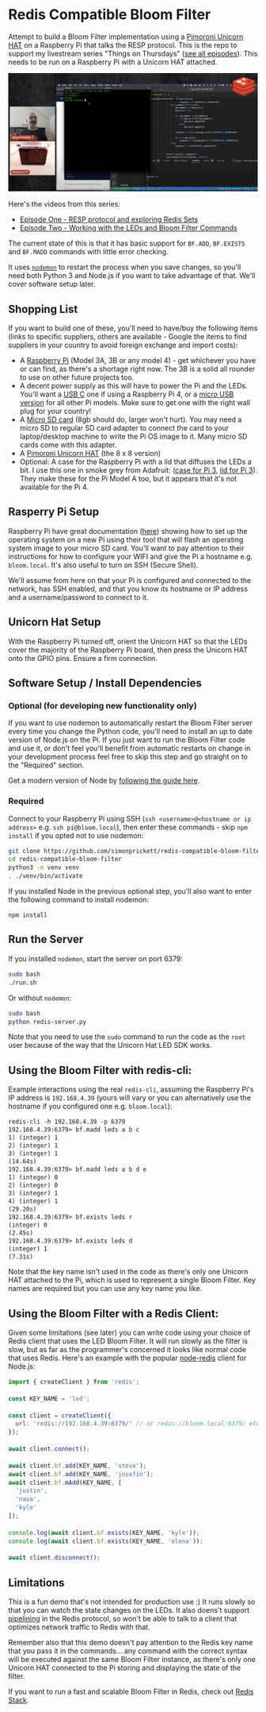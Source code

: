 # Redis Compatible Bloom Filter

Attempt to build a Bloom Filter implementation using a [Pimoroni Unicorn HAT](https://shop.pimoroni.com/products/unicorn-hat?variant=932565325) on a Raspberry Pi that talks the RESP protocol.  This is the repo to support my livestream series "Things on Thursdays" ([see all episodes](https://simonprickett.dev/things-on-thursdays-livestreams/)).  This needs to be run on a Raspberry Pi with a Unicorn HAT attached.

![Still image from the livestream showing the project working](redis_compatible_bloom.png)

Here's the videos from this series:

* [Episode One - RESP protocol and exploring Redis Sets](https://www.youtube.com/watch?v=uyjAFP73ttI)
* [Episode Two - Working with the LEDs and Bloom Filter Commands](https://www.youtube.com/watch?v=Ym4g5iti3bo)

The current state of this is that it has basic support for `BF.ADD`, `BF.EXISTS` and `BF.MADD` commands with little error checking.

It uses [`nodemon`](https://www.npmjs.com/package/nodemon) to restart the process when you save changes, so you'll need both Python 3 and Node.js if you want to take advantage of that.  We'll cover software setup later.

## Shopping List

If you want to build one of these, you'll need to have/buy the following items (links to specific suppliers, others are available - Google the items to find suppliers in your country to avoid foreign exchange and import costs):

* A [Raspberry Pi](https://www.raspberrypi.com/products/) (Model 3A, 3B or any model 4) - get whichever you have or can find, as there's a shortage right now.  The 3B is a solid all rounder to use on other future projects too.
* A decent power supply as this will have to power the Pi and the LEDs.  You'll want a [USB C](https://www.raspberrypi.com/products/type-c-power-supply/) one if using a Raspberry Pi 4, or a [micro USB version](https://www.raspberrypi.com/products/micro-usb-power-supply/) for all other Pi models.  Make sure to get one with the right wall plug for your country!
* A [Micro SD card](https://www.mymemory.co.uk/memory/memory-cards/micro-sd.html) (8gb should do, larger won't hurt).  You may need a micro SD to regular SD card adapter to connect the card to your laptop/desktop machine to write the Pi OS image to it.  Many micro SD cards come with this adapter.
* A [Pimoroni Unicorn HAT](https://shop.pimoroni.com/products/unicorn-hat?variant=932565325) (the 8 x 8 version)
* Optional: A case for the Raspberry Pi with a lid that diffuses the LEDs a bit.  I use this one in smoke grey from Adafruit: ([case for Pi 3](https://www.adafruit.com/product/2256), [lid for Pi 3](https://www.adafruit.com/product/2244)).  They make these for the Pi Model A too, but it appears that it's not available for the Pi 4.

## Rasperry Pi Setup

Raspberry Pi have great documentation ([here](https://www.raspberrypi.com/documentation/computers/getting-started.html)) showing how to set up the operating system on a new Pi using their tool that will flash an operating system image to your micro SD card.  You'll want to pay attention to their instructions for how to configure your WIFI and give the Pi a hostname e.g. `bloom.local`.  It's also useful to turn on SSH (Secure Shell).

We'll assume from here on that your Pi is configured and connected to the network, has SSH enabled, and that you know its hostname or IP address and a username/password to connect to it.

## Unicorn Hat Setup

With the Raspberry Pi turned off, orient the Unicorn HAT so that the LEDs cover the majority of the Raspberry Pi board, then press the Unicorn HAT onto the GPIO pins.  Ensure a firm connection.

## Software Setup / Install Dependencies

### Optional (for developing new functionality only)

If you want to use nodemon to automatically restart the Bloom Filter server every time you change the Python code, you'll need to install an up to date version of Node.js on the Pi.  If you just want to run the Bloom Filter code and use it, or don't feel you'll benefit from automatic restarts on change in your development process feel free to skip this step and go straight on to the "Required" section.

Get a modern version of Node by [following the guide here](https://randomnerdtutorials.com/how-to-install-the-latest-version-of-node-js-in-raspberry-pi/).

### Required

Connect to your Raspberry Pi using SSH (`ssh <username>@<hostname or ip address>` e.g. `ssh pi@bloom.local`), then enter these commands - skip `npm install` if you opted not to use nodemon:

```bash
git clone https://github.com/simonprickett/redis-compatible-bloom-filter.git
cd redis-compatible-bloom-filter
python3 -m venv venv
. ./venv/bin/activate
```

If you installed Node in the previous optional step, you'll also want to enter the following command to install nodemon:

```
npm install
```

## Run the Server

If you installed `nodemon`, start the server on port 6379:

```bash
sudo bash
./run.sh
```

Or without `nodemon`:

```bash
sudo bash
python redis-server.py
```

Note that you need to use the `sudo` command to run the code as the `root` user because of the way that the Unicorn Hat LED SDK works.

## Using the Bloom Filter with redis-cli:

Example interactions using the real `redis-cli`, assuming the Raspberry Pi's IP address is `192.168.4.39` (yours will vary or you can alternatively use the hostname if you configured one e.g. `bloom.local`):

```
redis-cli -h 192.168.4.39 -p 6379
192.168.4.39:6379> bf.madd leds a b c
1) (integer) 1
2) (integer) 1
3) (integer) 1
(14.64s)
192.168.4.39:6379> bf.madd leds a b d e
1) (integer) 0
2) (integer) 0
3) (integer) 1
4) (integer) 1
(29.20s)
192.168.4.39:6379> bf.exists leds r
(integer) 0
(2.45s)
192.168.4.39:6379> bf.exists leds d
(integer) 1
(7.31s)
```

Note that the key name isn't used in the code as there's only one Unicorn HAT attached to the Pi, which is used to represent a single Bloom Filter.  Key names are required but you can use any key name you like.

## Using the Bloom Filter with a Redis Client:

Given some limitations (see later) you can write code using your choice of Redis client that uses the LED Bloom Filter.  It will run slowly as the filter is slow, but as far as the programmer's concerned it looks like normal code that uses Redis.  Here's an example with the popular [node-redis](https://github.com/redis/node-redis) client for Node.js:

```javascript
import { createClient } from 'redis';

const KEY_NAME = 'led';

const client = createClient({
  url: 'redis://192.168.4.39:6379/' // or redis://bloom.local:6379/ etc
});

await client.connect();

await client.bf.add(KEY_NAME, 'steve');
await client.bf.add(KEY_NAME, 'josefin');
await client.bf.mAdd(KEY_NAME, [
  'justin',
  'nava',
  'kyle'
]);

console.log(await client.bf.exists(KEY_NAME, 'kyle'));
console.log(await client.bf.exists(KEY_NAME, 'elena'));

await client.disconnect();
```

## Limitations

This is a fun demo that's not intended for production use :)  It runs slowly so that you can watch the state changes on the LEDs.  It also doens't support [pipelining](https://redis.io/docs/manual/pipelining/) in the Redis protocol, so won't be able to talk to a client that optimizes network traffic to Redis with that.

Remember also that this demo doesn't pay attention to the Redis key name that you pass it in the commands... any command with the correct syntax will be executed against the same Bloom Filter instance, as there's only one Unicorn HAT connected to the Pi storing and displaying the state of the filter.

If you want to run a fast and scalable Bloom Filter in Redis, check out [Redis Stack](https://redis.io/docs/stack/get-started/).

